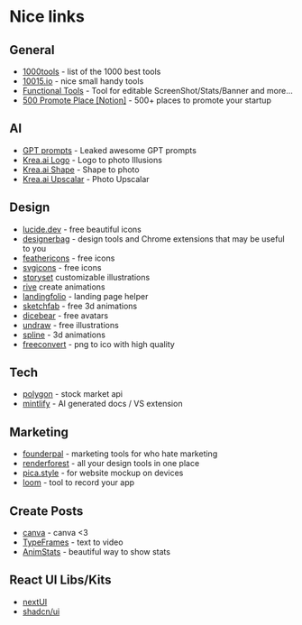 # Nice links

## General
- [1000tools](https://1000.tools) - list of the 1000 best tools
- [10015.io](https://10015.io) - nice small handy tools
- [Functional Tools](https://functional.tools/) - Tool for editable ScreenShot/Stats/Banner and more...
- [500 Promote Place [Notion]](https://fringe-rotate-0b1.notion.site/500-places-to-promote-your-startup-ff3b013f710d4d37b9ba65fd9d1313f8) - 500+ places to promote your startup

## AI
- [GPT prompts](https://github.com/linexjlin/GPTs) - Leaked awesome GPT prompts
- [Krea.ai Logo](https://www.krea.ai/apps/image/logos) - Logo to photo Illusions
- [Krea.ai Shape](https://www.krea.ai/apps/image/realtime) - Shape to photo
- [Krea.ai Upscalar](https://www.krea.ai/apps/image/enhancer) - Photo Upscalar

## Design
- [lucide.dev](https://lucide.dev/icons/) - free beautiful icons
- [designerbag](https://bento.me/designerbag) - design tools and Chrome extensions that may be useful to you
- [feathericons](https://feathericons.com/) - free icons
- [svgicons](http://svgicons.sparkk.fr/) - free icons
- [storyset](https://storyset.com/) customizable illustrations 
- [rive](https://rive.app/) create animations
- [landingfolio](https://www.landingfolio.com/) - landing page helper
- [sketchfab](https://sketchfab.com/tags/free) - free 3d animations
- [dicebear](https://www.dicebear.com/) - free avatars
- [undraw](https://undraw.co/illustrations) - free illustrations
- [spline](https://spline.design/) - 3d animations
- [freeconvert](https://www.freeconvert.com/png-to-ico) - png to ico with high quality


## Tech
- [polygon](https://polygon.io/) - stock market api
- [mintlify](https://mintlify.com/) - AI generated docs / VS extension


## Marketing
- [founderpal](https://founderpal.ai/) - marketing tools for who hate marketing
- [renderforest](https://www.renderforest.com/) - all your design tools in one place
- [pica.style](https://pika.style/templates/macbook-mockup-template)  - for website mockup on devices
- [loom](https://www.loom.com) - tool to record your app


## Create Posts
- [canva](https://www.canva.com/) - canva <3
- [TypeFrames](https://www.typeframes.com) - text to video
- [AnimStats](https://www.animstats.com/) - beautiful way to show stats

## React UI Libs/Kits
- [nextUI](https://nextui.org/docs/components)
- [shadcn/ui](https://ui.shadcn.com/)
